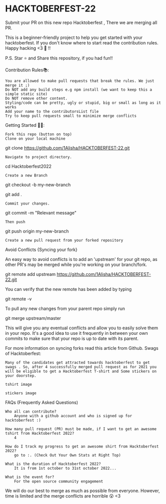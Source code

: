 # HACKTOBERFEST-22
Submit your PR on this new repo Hacktoberfest , There we are merging all PR.

This is a beginner-friendly project to help you get started with your hacktoberfest. If you don't know where to start read the contribution rules. Happy hacking <3 💙 !!

P.S. Star ⭐ and Share this repository, if you had fun!!

Contribution Rules📚:

    You are allowed to make pull requests that break the rules. We just merge it ;)
    Do NOT add any build steps e.g npm install (we want to keep this a simple static site)
    Do NOT remove other content.
    Styling/code can be pretty, ugly or stupid, big or small as long as it works
    Add your name to the contributorsList file
    Try to keep pull requests small to minimize merge conflicts

Getting Started 🤩🤗:

    Fork this repo (button on top)
    Clone on your local machine

git clone https://github.com/1Alisha/HACKTOBERFEST-22.git

    Navigate to project directory.

cd Hacktoberfest2022

    Create a new Branch

git checkout -b my-new-branch

git add .

    Commit your changes.

git commit -m "Relevant message"

    Then push

git push origin my-new-branch

    Create a new pull request from your forked repository


Avoid Conflicts {Syncing your fork}

An easy way to avoid conflicts is to add an 'upstream' for your git repo, as other PR's may be merged while you're working on your branch/fork.

git remote add upstream https://github.com/1Alisha/HACKTOBERFEST-22.git

You can verify that the new remote has been added by typing

git remote -v

To pull any new changes from your parent repo simply run

git merge upstream/master

This will give you any eventual conflicts and allow you to easily solve them in your repo. It's a good idea to use it frequently in between your own commits to make sure that your repo is up to date with its parent.

For more information on syncing forks read this article from Github.
Swags of Hacktoberfest:

    Many of the candidates get attracted towards hacktoberfest to get swags . So, after 4 successfully merged pull request as for 2021 you will be eligible to get a Hacktoberfest T-shirt and Some stickers on your doorstep.

    tshirt image

    stickers image

FAQs (Frequently Asked Questions)

    Who all can contribute?
        Anyone with a github account and who is signed up for hacktoberfest :)

    How many pull request (PR) must be made, if I want to get an awesome tshirt from Hacktoberfest 2022?
        4

    How do I track my progress to get an awesome shirt from Hacktoberfest 2022?
        go to :. (Check Out Your Own Stats at Right Top)

    What is the duration of Hacktoberfest 2022?
        It is from 1st october to 31st october 2022...

    What is the event for?
        For the open source community engagement

We will do our best to merge as much as possible from everyone. However, time is limited and the merge conflicts are horrible 😲 <3

